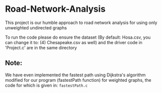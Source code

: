 # Road-Network-Analysis

<p>This project is our humble approach to road network analysis for using only unweighted undirected graphs</p>

<p>To run the code please do ensure the dataset (By default: Hosa.csv, you can change it to: (4) Chesapeake.csv as well) and the driver code in 'Project.c' are in the same directory</p>

<h2>Note:</h2>

We have even implemented the fastest path using Dijkstra's algorithm modified for our program (fastestPath function) for weighted graphs, the code for which is given in: `fastestPath.c` 
